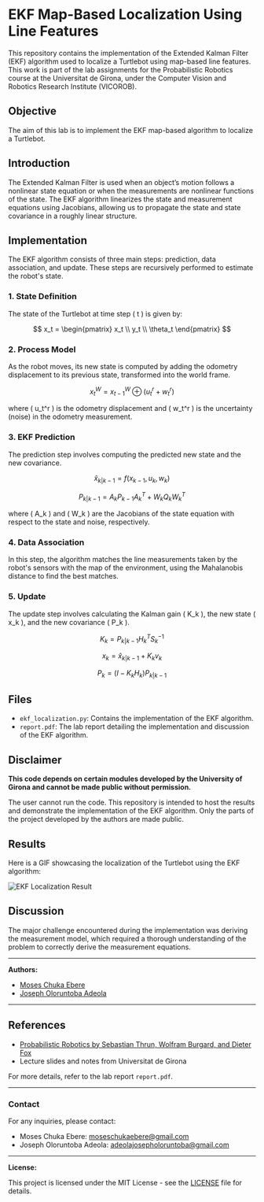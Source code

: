 
# EKF Map-Based Localization Using Line Features

This repository contains the implementation of the Extended Kalman Filter (EKF) algorithm used to localize a Turtlebot using map-based line features. This work is part of the lab assignments for the Probabilistic Robotics course at the Universitat de Girona, under the Computer Vision and Robotics Research Institute (VICOROB).

## Objective

The aim of this lab is to implement the EKF map-based algorithm to localize a Turtlebot.

## Introduction

The Extended Kalman Filter is used when an object’s motion follows a nonlinear state equation or when the measurements are nonlinear functions of the state. The EKF algorithm linearizes the state and measurement equations using Jacobians, allowing us to propagate the state and state covariance in a roughly linear structure.

## Implementation

The EKF algorithm consists of three main steps: prediction, data association, and update. These steps are recursively performed to estimate the robot's state.

### 1. State Definition

The state of the Turtlebot at time step \( t \) is given by:

$$
x_t = \begin{pmatrix} x_t \\ y_t \\ \theta_t \end{pmatrix}
$$

### 2. Process Model

As the robot moves, its new state is computed by adding the odometry displacement to its previous state, transformed into the world frame.

$$
x_t^W = x_{t-1}^W \oplus (u_t^r + w_t^r)
$$

where \( u_t^r \) is the odometry displacement and \( w_t^r \) is the uncertainty (noise) in the odometry measurement.

### 3. EKF Prediction

The prediction step involves computing the predicted new state and the new covariance.

$$
\hat{x}_{k|k-1} = f(x_{k-1}, u_k, w_k)
$$

$$
P_{k|k-1} = A_k P_{k-1} A_k^T + W_k Q_k W_k^T
$$

where \( A_k \) and \( W_k \) are the Jacobians of the state equation with respect to the state and noise, respectively.

### 4. Data Association

In this step, the algorithm matches the line measurements taken by the robot's sensors with the map of the environment, using the Mahalanobis distance to find the best matches.

### 5. Update

The update step involves calculating the Kalman gain \( K_k \), the new state \( x_k \), and the new covariance \( P_k \).

$$
K_k = P_{k|k-1} H_k^T S_k^{-1}
$$

$$
x_k = \hat{x}_{k|k-1} + K_k v_k
$$

$$
P_k = (I - K_k H_k) P_{k|k-1}
$$

## Files

- `ekf_localization.py`: Contains the implementation of the EKF algorithm.
- `report.pdf`: The lab report detailing the implementation and discussion of the EKF algorithm.

## Disclaimer

**This code depends on certain modules developed by the University of Girona and cannot be made public without permission.**

The user cannot run the code. This repository is intended to host the results and demonstrate the implementation of the EKF algorithm. Only the parts of the project developed by the authors are made public.

## Results

Here is a GIF showcasing the localization of the Turtlebot using the EKF algorithm:

![EKF Localization Result](result.gif)

## Discussion

The major challenge encountered during the implementation was deriving the measurement model, which required a thorough understanding of the problem to correctly derive the measurement equations.

---

**Authors:**
- [Moses Chuka Ebere](https://github.com/MosesEbere)
- [Joseph Oloruntoba Adeola](https://github.com/adeola-jo)

---

## References

- [Probabilistic Robotics by Sebastian Thrun, Wolfram Burgard, and Dieter Fox](https://www.probabilistic-robotics.org/)
- Lecture slides and notes from Universitat de Girona

For more details, refer to the lab report `report.pdf`.

---

### Contact

For any inquiries, please contact:

- Moses Chuka Ebere: moseschukaebere@gmail.com
- Joseph Oloruntoba Adeola: adeolajosepholoruntoba@gmail.com

---

**License:**

This project is licensed under the MIT License - see the [LICENSE](LICENSE) file for details.
